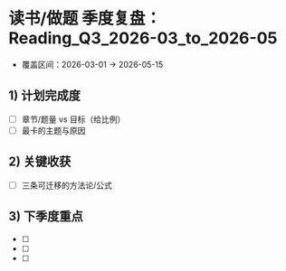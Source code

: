 # 读书/做题 季度复盘：Reading_Q3_2026-03_to_2026-05
- 覆盖区间：2026-03-01 → 2026-05-15
## 1) 计划完成度
- [ ] 章节/题量 vs 目标（给比例）
- [ ] 最卡的主题与原因
## 2) 关键收获
- [ ] 三条可迁移的方法论/公式
## 3) 下季度重点
- [ ] 
- [ ] 
- [ ] 